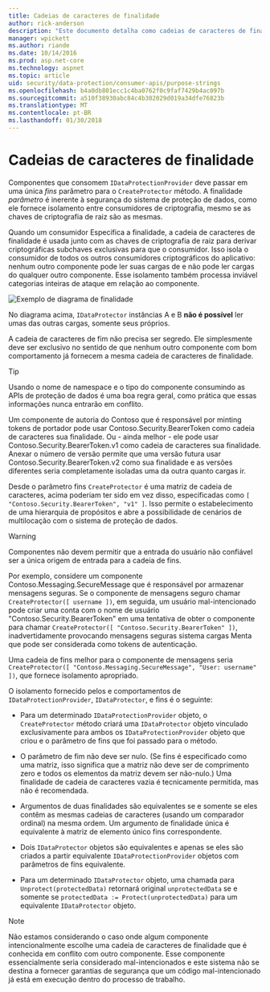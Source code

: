 ```yaml
---
title: Cadeias de caracteres de finalidade
author: rick-anderson
description: "Este documento detalha como cadeias de caracteres de finalidade são usadas na proteção de dados do ASP.NET Core APIs."
manager: wpickett
ms.author: riande
ms.date: 10/14/2016
ms.prod: asp.net-core
ms.technology: aspnet
ms.topic: article
uid: security/data-protection/consumer-apis/purpose-strings
ms.openlocfilehash: b4a0db801ecc1c4ba0762f0c9faf7429b4ac097b
ms.sourcegitcommit: a510f38930abc84c4b302029d019a34dfe76823b
ms.translationtype: MT
ms.contentlocale: pt-BR
ms.lasthandoff: 01/30/2018
---
```

# <a name="purpose-strings"></a>Cadeias de caracteres de finalidade

<a name="data-protection-consumer-apis-purposes"></a>

Componentes que consomem `IDataProtectionProvider` deve passar em uma única *fins* parâmetro para o `CreateProtector` método. A finalidade *parâmetro* é inerente à segurança do sistema de proteção de dados, como ele fornece isolamento entre consumidores de criptografia, mesmo se as chaves de criptografia de raiz são as mesmas.

Quando um consumidor Especifica a finalidade, a cadeia de caracteres de finalidade é usada junto com as chaves de criptografia de raiz para derivar criptográficas subchaves exclusivas para que o consumidor. Isso isola o consumidor de todos os outros consumidores criptográficos do aplicativo: nenhum outro componente pode ler suas cargas de e não pode ler cargas do qualquer outro componente. Esse isolamento também processa inviável categorias inteiras de ataque em relação ao componente.

![Exemplo de diagrama de finalidade](purpose-strings/_static/purposes.png)

No diagrama acima, `IDataProtector` instâncias A e B **não é possível** ler umas das outras cargas, somente seus próprios.

A cadeia de caracteres de fim não precisa ser segredo. Ele simplesmente deve ser exclusivo no sentido de que nenhum outro componente com bom comportamento já fornecem a mesma cadeia de caracteres de finalidade.

>[!TIP]
> Usando o nome de namespace e o tipo do componente consumindo as APIs de proteção de dados é uma boa regra geral, como prática que essas informações nunca entrarão em conflito.
>
>Um componente de autoria do Contoso que é responsável por minting tokens de portador pode usar Contoso.Security.BearerToken como cadeia de caracteres sua finalidade. Ou - ainda melhor - ele pode usar Contoso.Security.BearerToken.v1 como cadeia de caracteres sua finalidade. Anexar o número de versão permite que uma versão futura usar Contoso.Security.BearerToken.v2 como sua finalidade e as versões diferentes seria completamente isoladas uma da outra quanto cargas ir.

Desde o parâmetro fins `CreateProtector` é uma matriz de cadeia de caracteres, acima poderiam ter sido em vez disso, especificadas como `[ "Contoso.Security.BearerToken", "v1" ]`. Isso permite o estabelecimento de uma hierarquia de propósitos e abre a possibilidade de cenários de multilocação com o sistema de proteção de dados.

<a name="data-protection-contoso-purpose"></a>

>[!WARNING]
> Componentes não devem permitir que a entrada do usuário não confiável ser a única origem de entrada para a cadeia de fins.
>
>Por exemplo, considere um componente Contoso.Messaging.SecureMessage que é responsável por armazenar mensagens seguras. Se o componente de mensagens seguro chamar `CreateProtector([ username ])`, em seguida, um usuário mal-intencionado pode criar uma conta com o nome de usuário "Contoso.Security.BearerToken" em uma tentativa de obter o componente para chamar `CreateProtector([ "Contoso.Security.BearerToken" ])`, inadvertidamente provocando mensagens seguras sistema cargas Menta que pode ser considerada como tokens de autenticação.
>
>Uma cadeia de fins melhor para o componente de mensagens seria `CreateProtector([ "Contoso.Messaging.SecureMessage", "User: username" ])`, que fornece isolamento apropriado.

O isolamento fornecido pelos e comportamentos de `IDataProtectionProvider`, `IDataProtector`, e fins é o seguinte:

* Para um determinado `IDataProtectionProvider` objeto, o `CreateProtector` método criará uma `IDataProtector` objeto vinculado exclusivamente para ambos os `IDataProtectionProvider` objeto que criou e o parâmetro de fins que foi passado para o método.

* O parâmetro de fim não deve ser nulo. (Se fins é especificado como uma matriz, isso significa que a matriz não deve ser de comprimento zero e todos os elementos da matriz devem ser não-nulo.) Uma finalidade de cadeia de caracteres vazia é tecnicamente permitida, mas não é recomendada.

* Argumentos de duas finalidades são equivalentes se e somente se eles contêm as mesmas cadeias de caracteres (usando um comparador ordinal) na mesma ordem. Um argumento de finalidade única é equivalente à matriz de elemento único fins correspondente.

* Dois `IDataProtector` objetos são equivalentes e apenas se eles são criados a partir equivalente `IDataProtectionProvider` objetos com parâmetros de fins equivalente.

* Para um determinado `IDataProtector` objeto, uma chamada para `Unprotect(protectedData)` retornará original `unprotectedData` se e somente se `protectedData := Protect(unprotectedData)` para um equivalente `IDataProtector` objeto.

> [!NOTE]
> Não estamos considerando o caso onde algum componente intencionalmente escolhe uma cadeia de caracteres de finalidade que é conhecida em conflito com outro componente. Esse componente essencialmente seria considerado mal-intencionados e este sistema não se destina a fornecer garantias de segurança que um código mal-intencionado já está em execução dentro do processo de trabalho.

